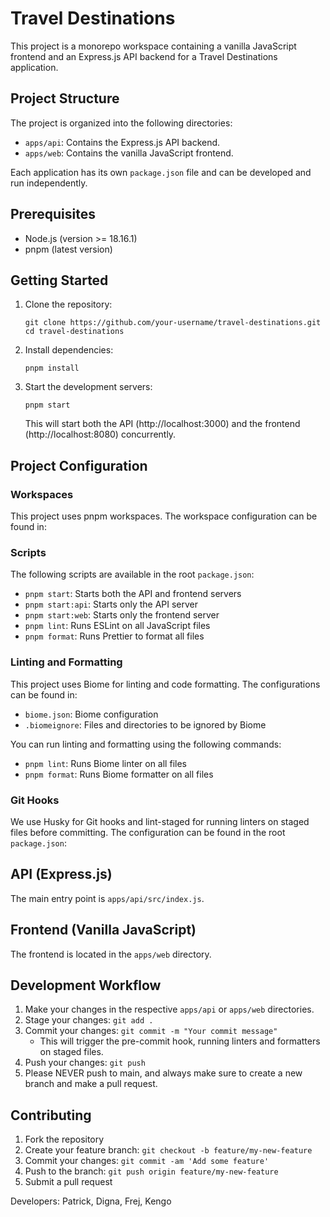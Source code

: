 # Travel Destinations

This project is a monorepo workspace containing a vanilla JavaScript frontend and an Express.js API backend for a Travel Destinations application.

## Project Structure

The project is organized into the following directories:

- `apps/api`: Contains the Express.js API backend.
- `apps/web`: Contains the vanilla JavaScript frontend.

Each application has its own `package.json` file and can be developed and run independently.

## Prerequisites

- Node.js (version >= 18.16.1)
- pnpm (latest version)

## Getting Started

1. Clone the repository:

   ```
   git clone https://github.com/your-username/travel-destinations.git
   cd travel-destinations
   ```

2. Install dependencies:

   ```
   pnpm install
   ```

3. Start the development servers:

   ```
   pnpm start
   ```

   This will start both the API (http://localhost:3000) and the frontend (http://localhost:8080) concurrently.

## Project Configuration

### Workspaces

This project uses pnpm workspaces. The workspace configuration can be found in:

### Scripts

The following scripts are available in the root `package.json`:

- `pnpm start`: Starts both the API and frontend servers
- `pnpm start:api`: Starts only the API server
- `pnpm start:web`: Starts only the frontend server
- `pnpm lint`: Runs ESLint on all JavaScript files
- `pnpm format`: Runs Prettier to format all files

### Linting and Formatting

This project uses Biome for linting and code formatting. The configurations can be found in:

- `biome.json`: Biome configuration
- `.biomeignore`: Files and directories to be ignored by Biome

You can run linting and formatting using the following commands:
- `pnpm lint`: Runs Biome linter on all files
- `pnpm format`: Runs Biome formatter on all files

### Git Hooks

We use Husky for Git hooks and lint-staged for running linters on staged files before committing. The configuration can be found in the root `package.json`:

## API (Express.js)

The main entry point is `apps/api/src/index.js`.

## Frontend (Vanilla JavaScript)

The frontend is located in the `apps/web` directory.

## Development Workflow

1. Make your changes in the respective `apps/api` or `apps/web` directories.
2. Stage your changes: `git add .`
3. Commit your changes: `git commit -m "Your commit message"`
   - This will trigger the pre-commit hook, running linters and formatters on staged files.
4. Push your changes: `git push`
5. Please NEVER push to main, and always make sure to create a new branch and make a pull request.

## Contributing

1. Fork the repository
2. Create your feature branch: `git checkout -b feature/my-new-feature`
3. Commit your changes: `git commit -am 'Add some feature'`
4. Push to the branch: `git push origin feature/my-new-feature`
5. Submit a pull request

Developers: Patrick, Digna, Frej, Kengo
